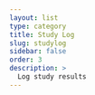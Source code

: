 ```yaml
---
layout: list
type: category
title: Study Log
slug: studylog
sidebar: false
order: 3
description: >
  Log study results
---
```

